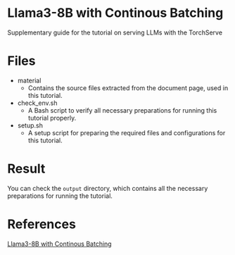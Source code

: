 # Llama3-8B with Continous Batching 
Supplementary guide for the tutorial on serving LLMs with the TorchServe

# Files
- material
  - Contains the source files extracted from the document page, used in this tutorial.
- check_env.sh
  - A Bash script to verify all necessary preparations for running this tutorial properly.
- setup.sh
  - A setup script for preparing the required files and configurations for this tutorial.

# Result
You can check the `output` directory, which contains all the necessary preparations for running the tutorial.

# References
[Llama3-8B with Continous Batching](https://docs.rbln.ai/software/model_serving/torchserve/tutorial/llama3-8B_continuous_batching.html)
